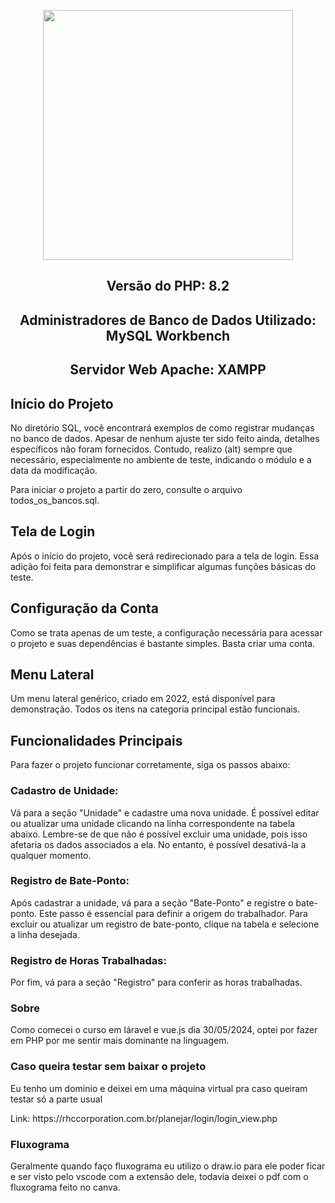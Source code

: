 <p align="center"><a href="https://www.php.net" target="_blank"><img src="https://www.php.net/images/logos/php-logo.svg" width="400"></a></p>

<h2 align="center">Versão do PHP: 8.2</h2>
<h2 align="center">Administradores de Banco de Dados Utilizado: MySQL Workbench</h2>
<h2 align="center">Servidor Web Apache: XAMPP</h2>

<h2>Início do Projeto</h2>
<p>No diretório SQL, você encontrará exemplos de como registrar mudanças no banco de dados. Apesar de nenhum ajuste ter sido feito ainda, detalhes específicos não foram fornecidos. Contudo, realizo (alt) sempre que necessário, especialmente no ambiente de teste, indicando o módulo e a data da modificação.</p>

<p>Para iniciar o projeto a partir do zero, consulte o arquivo todos_os_bancos.sql.</p>

<h2>Tela de Login</h2>
<p>Após o início do projeto, você será redirecionado para a tela de login. Essa adição foi feita para demonstrar e simplificar algumas funções básicas do teste.</p>

<h2>Configuração da Conta</h2>
<p>Como se trata apenas de um teste, a configuração necessária para acessar o projeto e suas dependências é bastante simples. Basta criar uma conta.</p>

<h2>Menu Lateral</h2>
<p>Um menu lateral genérico, criado em 2022, está disponível para demonstração. Todos os itens na categoria principal estão funcionais.</p>

<h2>Funcionalidades Principais</h2>
<p>Para fazer o projeto funcionar corretamente, siga os passos abaixo:</p>

<h3>Cadastro de Unidade:</h3>
<p>Vá para a seção "Unidade" e cadastre uma nova unidade. É possível editar ou atualizar uma unidade clicando na linha correspondente na tabela abaixo. Lembre-se de que não é possível excluir uma unidade, pois isso afetaria os dados associados a ela. No entanto, é possível desativá-la a qualquer momento.</p>

<h3>Registro de Bate-Ponto:</h3>
<p>Após cadastrar a unidade, vá para a seção "Bate-Ponto" e registre o bate-ponto. Este passo é essencial para definir a origem do trabalhador. Para excluir ou atualizar um registro de bate-ponto, clique na tabela e selecione a linha desejada.</p>

<h3>Registro de Horas Trabalhadas:</h3>
<p>Por fim, vá para a seção "Registro" para conferir as horas trabalhadas.</p>

<h3>Sobre</h3>

<p>Como comecei o curso em láravel e vue.js dia 30/05/2024, optei por fazer em PHP por me sentir mais dominante na linguagem. </p>

<h3>Caso queira testar sem baixar o projeto</h3>
<p>Eu tenho um dominio e deixei em uma máquina virtual pra caso queiram testar só a parte usual</p>
<p>Link: https://rhccorporation.com.br/planejar/login/login_view.php</p>

<h3>Fluxograma</h3>
<p>Geralmente quando faço fluxograma eu utilizo o draw.io para ele poder ficar e ser visto pelo vscode com a extensão dele, todavia deixei o pdf com o fluxograma feito no canva.</p>






